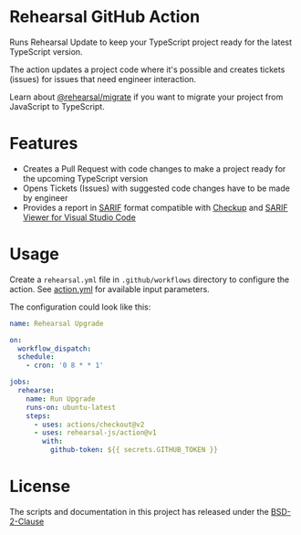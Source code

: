 # Rehearsal GitHub Action

Runs Rehearsal Update to keep your TypeScript project ready for the latest TypeScript version. 

The action updates a project code where it's possible and creates tickets (issues) for issues that need engineer interaction.

Learn about [@rehearsal/migrate](https://github.com/rehearsal-js/rehearsal-js/tree/master/packages/migrate) if you want to migrate your project from JavaScript to TypeScript.

# Features

- Creates a Pull Request with code changes to make a project ready for the upcoming TypeScript version
- Opens Tickets (Issues) with suggested code changes have to be made by engineer
- Provides a report in [SARIF](https://github.com/microsoft/sarif-tutorials) format compatible with [Checkup](https://checkupjs.github.io/) and [SARIF Viewer for Visual Studio Code](https://marketplace.visualstudio.com/items?itemName=MS-SarifVSCode.sarif-viewer)  

# Usage

Create a `rehearsal.yml` file in `.github/workflows` directory to configure the action. 
See [action.yml](https://github.com/rehearsal-js/action/blob/master/action.yml) for available input parameters. 

The configuration could look like this:

```yaml
name: Rehearsal Upgrade

on:
  workflow_dispatch:
  schedule:
    - cron: '0 8 * * 1'

jobs:
  rehearse:
    name: Run Upgrade
    runs-on: ubuntu-latest
    steps:
      - uses: actions/checkout@v2
      - uses: rehearsal-js/action@v1
        with:
          github-token: ${{ secrets.GITHUB_TOKEN }}
```

# License

The scripts and documentation in this project has released under the [BSD-2-Clause](https://github.com/rehearsal-js/action/blob/master/LICENSE.md)
